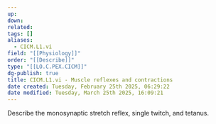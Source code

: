 ```yaml
---
up: 
down: 
related: 
tags: []
aliases:
  - CICM.L1.vi
field: "[[Physiology]]"
order: "[[Describe]]"
type: "[[LO.C.PEX.CICM]]"
dg-publish: true
title: CICM.L1.vi - Muscle reflexes and contractions
date created: Tuesday, February 25th 2025, 06:29:22
date modified: Tuesday, March 25th 2025, 16:09:21
---
```


Describe the monosynaptic stretch reflex, single twitch, and tetanus.
